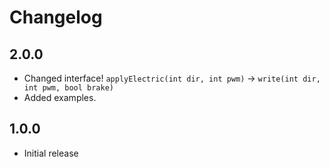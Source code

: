 # Changelog

## 2.0.0

- Changed interface!
    `applyElectric(int dir, int pwm)` -> `write(int dir, int pwm, bool brake)`
- Added examples.

## 1.0.0

- Initial release
